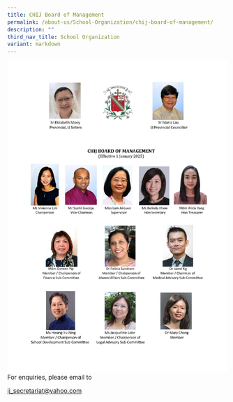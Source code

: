 ```yaml
---
title: CHIJ Board of Management
permalink: /about-us/School-Organization/chij-board-of-management/
description: ""
third_nav_title: School Organization
variant: markdown
---
```

![](/images/IJBOM202501.jpg)For enquiries, please email to

[ij\_secretariat@yahoo.com](mailto:ij_secretariat@yahoo.com)